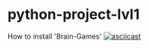 # python-project-lvl1
How to install 'Brain-Games'
[![asciicast](https://asciinema.org/a/H07gMIrAZzvECti3fEbPSdHOE.svg)](https://asciinema.org/a/H07gMIrAZzvECti3fEbPSdHOE)
